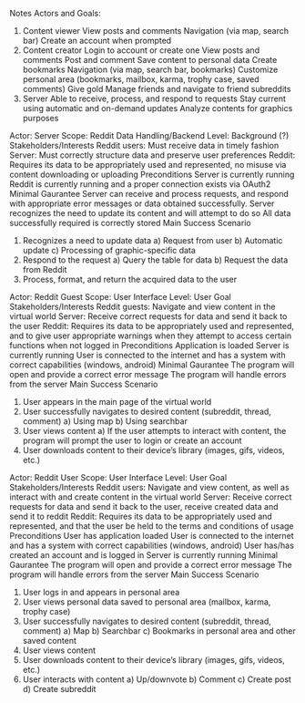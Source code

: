 Notes
Actors and Goals:	
1. Content viewer
View posts and comments
Navigation (via map, search bar)
Create an account when prompted
2. Content creator
Login to account or create one
View posts and comments
Post and comment
Save content to personal data
Create bookmarks
Navigation (via map, search bar, bookmarks)
Customize personal area (bookmarks, mailbox, karma, trophy case, saved comments)
Give gold
Manage friends and navigate to friend subreddits
3. Server
Able to receive, process, and respond to requests
Stay current using automatic and on-demand updates
Analyze contents for graphics purposes

Actor: Server
Scope: Reddit Data Handling/Backend
Level: Background (?)
Stakeholders/Interests
Reddit users: Must receive data in timely fashion
Server: Must correctly structure data and preserve user preferences
Reddit: Requires its data to be appropriately used and represented, no misuse via content downloading or uploading
Preconditions
Server is currently running
Reddit is currently running and a proper connection exists via OAuth2
Minimal Gaurantee
Server can receive and process requests, and respond with appropriate error messages or data obtained successfully.
Server recognizes the need to update its content and will attempt to do so
All data successfully required is correctly stored
Main Success Scenario
1. Recognizes a need to update data
a) Request from user
b) Automatic update
c) Processing of graphic-specific data
2. Respond to the request
a) Query the table for data
b) Request the data from Reddit
3. Process, format, and return the acquired data to the user

Actor: Reddit Guest
Scope: User Interface
Level: User Goal
Stakeholders/Interests
Reddit guests: Navigate and view content in the virtual world
Server: Receive correct requests for data and send it back to the user
Reddit: Requires its data to be appropriately used and represented, and to give user appropriate warnings when they attempt to access certain functions when not logged in
Preconditions
Application is loaded
Server is currently running
User is connected to the internet and has a system with correct capabilities (windows, android)
Minimal Gaurantee
The program will open and provide a correct error message
The program will handle errors from the server
Main Success Scenario
1. User appears in the main page of the virtual world
2. User successfully navigates to desired content (subreddit, thread, comment)
a) Using map
b) Using searchbar
3. User views content
a) If the user attempts to interact with content, the program will prompt the user to login or create an account
4. User downloads content to their device’s library (images, gifs, videos, etc.)

Actor: Reddit User
Scope: User Interface
Level: User Goal
Stakeholders/Interests
Reddit users: Navigate and view content, as well as interact with and create content in the virtual world
Server: Receive correct requests for data and send it back to the user, receive created data and send it to reddit
Reddit: Requires its data to be appropriately used and represented, and that the user be held to the terms and conditions of usage
Preconditions
User has application loaded
User is connected to the internet and has a system with correct capabilities (windows, android)
User has/has created an account and is logged in
Server is currently running
Minimal Gaurantee
The program will open and provide a correct error message
The program will handle errors from the server
Main Success Scenario
1. User logs in and appears in personal area
2. User views personal data saved to personal area (mailbox, karma, trophy case)
3. User successfully navigates to desired content (subreddit, thread, comment)
a) Map
b) Searchbar
c) Bookmarks in personal area and other saved content
4. User views content
5. User downloads content to their device’s library (images, gifs, videos, etc.)
6. User interacts with content
a) Up/downvote
b) Comment
c) Create post
d) Create subreddit
